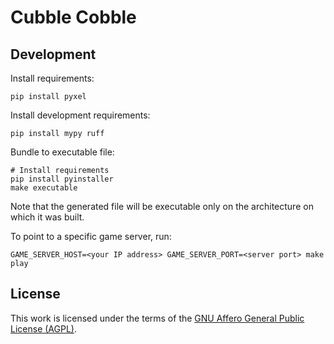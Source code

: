 # Cubble Cobble

## Development

Install requirements:

    pip install pyxel

<!-- TODO add requirements to file? -->

Install development requirements:

    pip install mypy ruff

Bundle to executable file:

    # Install requirements
    pip install pyinstaller
    make executable

Note that the generated file will be executable only on the architecture on which it was built.

To point to a specific game server, run:

    GAME_SERVER_HOST=<your IP address> GAME_SERVER_PORT=<server port> make play

## License

This work is licensed under the terms of the [GNU Affero General Public License (AGPL)](./LICENSE.txt).
